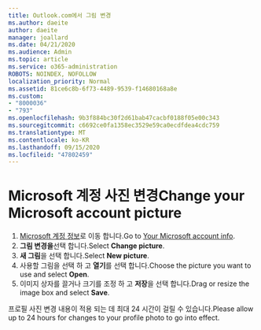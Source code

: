 ```yaml
---
title: Outlook.com에서 그림 변경
ms.author: daeite
author: daeite
manager: joallard
ms.date: 04/21/2020
ms.audience: Admin
ms.topic: article
ms.service: o365-administration
ROBOTS: NOINDEX, NOFOLLOW
localization_priority: Normal
ms.assetid: 81ce6c8b-6f73-4489-9539-f14680168a8e
ms.custom:
- "8000036"
- "793"
ms.openlocfilehash: 9b3f884bc30f2d61bab47cacbf0188f05e00c343
ms.sourcegitcommit: c6692ce0fa1358ec3529e59ca0ecdfdea4cdc759
ms.translationtype: MT
ms.contentlocale: ko-KR
ms.lasthandoff: 09/15/2020
ms.locfileid: "47802459"
---
```

# <a name="change-your-microsoft-account-picture"></a><span data-ttu-id="585dd-102">Microsoft 계정 사진 변경</span><span class="sxs-lookup"><span data-stu-id="585dd-102">Change your Microsoft account picture</span></span>

1. <span data-ttu-id="585dd-103">[Microsoft 계정 정보](https://go.microsoft.com/fwlink/p/?linkid=860841)로 이동 합니다.</span><span class="sxs-lookup"><span data-stu-id="585dd-103">Go to [Your Microsoft account info](https://go.microsoft.com/fwlink/p/?linkid=860841).</span></span>
2. <span data-ttu-id="585dd-104">**그림 변경을**선택 합니다.</span><span class="sxs-lookup"><span data-stu-id="585dd-104">Select **Change picture**.</span></span>
3. <span data-ttu-id="585dd-105">**새 그림**을 선택 합니다.</span><span class="sxs-lookup"><span data-stu-id="585dd-105">Select **New picture**.</span></span>
4. <span data-ttu-id="585dd-106">사용할 그림을 선택 하 고 **열기**를 선택 합니다.</span><span class="sxs-lookup"><span data-stu-id="585dd-106">Choose the picture you want to use and select **Open**.</span></span>
5. <span data-ttu-id="585dd-107">이미지 상자를 끌거나 크기를 조정 하 고 **저장**을 선택 합니다.</span><span class="sxs-lookup"><span data-stu-id="585dd-107">Drag or resize the image box and select **Save**.</span></span>

<span data-ttu-id="585dd-108">프로필 사진 변경 내용이 적용 되는 데 최대 24 시간이 걸릴 수 있습니다.</span><span class="sxs-lookup"><span data-stu-id="585dd-108">Please allow up to 24 hours for changes to your profile photo to go into effect.</span></span>